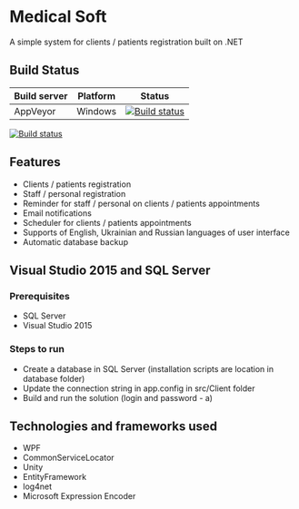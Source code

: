 # Medical Soft
A simple system for clients / patients registration built on .NET

## Build Status
| Build server| Platform       | Status      |
|-------------|----------------|-------------|
| AppVeyor    | Windows        |[![Build status](https://ci.appveyor.com/api/projects/status/wfcu51b8g9s40avo?svg=true)](https://ci.appveyor.com/project/linuxchata/medical-soft/branch/master) |

[![Build status](https://ci.appveyor.com/api/projects/status/wfcu51b8g9s40avo/branch/master?svg=true)](https://ci.appveyor.com/project/linuxchata/medical-soft/branch/master)


## Features
- Clients / patients registration
- Staff / personal registration
- Reminder for staff / personal on clients / patients appointments
- Email notifications
- Scheduler for clients / patients appointments
- Supports of English, Ukrainian and Russian languages of user interface
- Automatic database backup

## Visual Studio 2015 and SQL Server
### Prerequisites
- SQL Server
- Visual Studio 2015

### Steps to run
- Create a database in SQL Server (installation scripts are location in database folder)
- Update the connection string in app.config in src/Client folder
- Build and run the solution (login and password - a)

## Technologies and frameworks used
- WPF
- CommonServiceLocator
- Unity
- EntityFramework
- log4net
- Microsoft Expression Encoder
